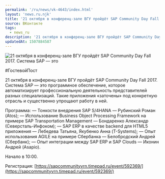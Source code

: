 ```yaml
---
permalink: '/ru/news/vk-4643/index.html'
layout: 'news.ru.njk'
title: '21 октября в конференц-зале ВГУ пройдёт SAP Community Day Fall 2017'
source: ВКонтакте
tags:
  - news_ru
description: '21 октября в конференц-зале ВГУ пройдёт SAP Community Day Fall 2017'
updatedAt: 1507884587
---
```

![21 октября в конференц-зале ВГУ пройдёт SAP Community Day Fall 2017. Система SAP — это](https://sun9-68.userapi.com/impf/c639728/v639728724/5a5c2/q6k2UgwM680.jpg?size=1120x750&quality=96&proxy=1&sign=5709b3452efd38dcdd355c6e2aaf8ea6&c_uniq_tag=JrZ6kdEeaF34jrpxsAr5Ix1rCXRQ9MBzmbYwV4zOrZw&type=album)

#ГостевойПост

21 октября в конференц-зале ВГУ пройдёт SAP Community Day Fall 2017.
Система SAP — это программное обеспечение, которое автоматизирует профессиональную деятельность представителей разных специализаций. Такие приложения «заточены» под конкретную отрасль и существенно упрощают работу в ней.

Программа:
— Тонкости внедрения SAP S/4HANA — Рубинский Роман (Atos);
— Использование Business Object Processing Framework на примере SAP Transportation Management — Бондаренко Александр (Северсталь-Инфоком);
— SAP ERP в качестве backend для HTML5 приложения — Лебедева Татьяна, Якубенко Анна (T-Systems);
— Опыт использования AGILE на примере Сбербанка — Белобродский Андрей (Сбербанк);
— Опыт интеграции между SAP ERP и SAP Clouds — Иконин Андрей (Asapio).

Начало в 10:00.

Регистрация: [https://sapcommunityvrn.timepad.ru/event/592369/](https://sapcommunityvrn.timepad.ru/event/592369/)
